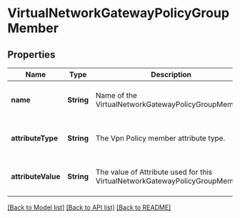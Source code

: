 # VirtualNetworkGatewayPolicyGroupMember


## Properties
Name | Type | Description | Notes
------------ | ------------- | ------------- | -------------
**name** | **String** | Name of the VirtualNetworkGatewayPolicyGroupMember. | [optional] [default to nothing]
**attributeType** | **String** | The Vpn Policy member attribute type. | [optional] [default to nothing]
**attributeValue** | **String** | The value of Attribute used for this VirtualNetworkGatewayPolicyGroupMember. | [optional] [default to nothing]


[[Back to Model list]](../README.md#models) [[Back to API list]](../README.md#api-endpoints) [[Back to README]](../README.md)


